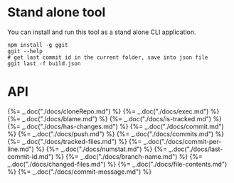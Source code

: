 # Stand alone tool

You can install and run this tool as a stand alone CLI application.

    npm install -g ggit
    ggit --help
    # get last commit id in the current folder, save into json file
    ggit last -f build.json

# API

{%= _.doc("./docs/cloneRepo.md") %}
{%= _.doc("./docs/exec.md") %}
{%= _.doc("./docs/blame.md") %}
{%= _.doc("./docs/is-tracked.md") %}
{%= _.doc("./docs/has-changes.md") %}
{%= _.doc("./docs/commit.md") %}
{%= _.doc("./docs/push.md") %}
{%= _.doc("./docs/commits.md") %}
{%= _.doc("./docs/tracked-files.md") %}
{%= _.doc("./docs/commit-per-line.md") %}
{%= _.doc("./docs/numstat.md") %}
{%= _.doc("./docs/last-commit-id.md") %}
{%= _.doc("./docs/branch-name.md") %}
{%= _.doc("./docs/changed-files.md") %}
{%= _.doc("./docs/file-contents.md") %}
{%= _.doc("./docs/commit-message.md") %}
